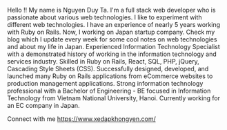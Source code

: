 Hello !! My name is Nguyen Duy Ta. I'm a full stack web developer who is passionate about various web technologies.
I like to experiment with different web technologies. I have an experience of nearly 5 years working with Ruby on Rails.
Now, I working on Japan startup company. Check my blog which I update every week for some cool notes on web technologies and about my life in Japan.
Experienced Information Technology Specialist with a demonstrated history of working in the information technology and services industry.
Skilled in Ruby on Rails, React, SQL, PHP, jQuery, Cascading Style Sheets (CSS). Successfully designed, developed,
and launched many Ruby on Rails applications from eCommerce websites to production management applications.
Strong information technology professional with a Bachelor of Engineering - BE focused in Information Technology from Vietnam 
National University, Hanoi. Currently working for an EC company in Japan.

Connect with me
https://www.xedapkhongyen.com/
